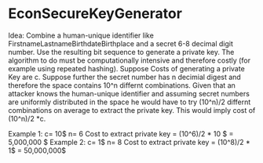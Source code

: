 # EconSecureKeyGenerator
Idea: Combine a human-unique identifier like FirstnameLastnameBirthdateBirthplace and a secret 6-8 decimal digit number. Use the resulting bit sequence to generate a private key. The algorithm to do must be computationally intensive and therefore costly (for example using repeated hashing). Suppose Costs of generating a private Key are c. Suppose further the secret number has n decimial digest and therefore the space contains 10^n differnt combinations. Given that an attacker knows the human-unique identifier and assuming secret numbers are uniformly distributed in the space he would have to try (10^n)/2 differnt combinations on average to extract the private key. This would imply cost of (10^n)/2 *c.

Example 1: c= 10$ n= 6 
Cost to extract private key = (10^6)/2 * 10 $ = 5,000,000 $
Example 2: c= 1$ n= 8
Cost to extract private key = (10^8)/2 * 1$ = 50,000,000$
